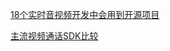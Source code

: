 [18个实时音视频开发中会用到开源项目](https://zhuanlan.zhihu.com/p/33601072)

[主流视频通话SDK比较](https://www.jianshu.com/p/bd5b1ba1d562)


